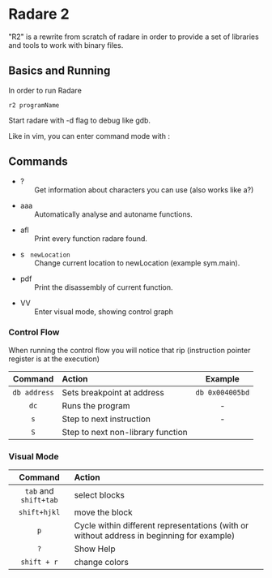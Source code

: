# Radare 2
"R2" is a rewrite from scratch of radare in order to provide a set of libraries and tools to work with binary files.

## Basics and Running
In order to run Radare
```
r2 programName
```
Start radare with -d flag to debug like gdb. <br>

Like in vim, you can enter command mode with :

## Commands
- ?  <br>
&nbsp;&nbsp;&nbsp;&nbsp;&nbsp;&nbsp; Get information about characters you can use (also works like a?)

- aaa  <br>
&nbsp;&nbsp;&nbsp;&nbsp;&nbsp;&nbsp; Automatically analyse and autoname functions.

- afl <br>
&nbsp;&nbsp;&nbsp;&nbsp;&nbsp;&nbsp; Print every function radare found.

- s &nbsp; `newLocation` <br>
&nbsp;&nbsp;&nbsp;&nbsp;&nbsp;&nbsp; Change current location to newLocation (example sym.main).

- pdf   <br>
&nbsp;&nbsp;&nbsp;&nbsp;&nbsp;&nbsp; Print the disassembly of current function.

- VV  <br>
&nbsp;&nbsp;&nbsp;&nbsp;&nbsp;&nbsp; Enter visual mode, showing control graph

### Control Flow
When running the control flow you will notice that rip (instruction pointer register is at the execution)

| Command | Action | Example
| :-------------: | :---------------- | :---:
| `db address` | Sets breakpoint at address| `db 0x004005bd`
| `dc` | Runs the program | - |
| `s` | Step to next instruction | - |
|`S` | Step to next non-library function  |   |

### Visual Mode
| Command | Action     |
| :-------------: | :------------- |
| `tab` and `shift+tab` | select blocks <br> |
| `shift+hjkl` | move the block |
| `p` | Cycle within different representations (with or without address in beginning for example)|
| `?` | Show Help |
| `shift + r` | change colors |

